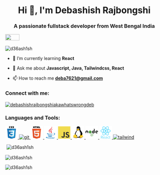 
<h1 align="center">Hi 👋, I'm Debashish Rajbongshi</h1>
<h3 align="center">A passionate fullstack developer from West Bengal India</h3>
<img src="https://media1.giphy.com/media/v1.Y2lkPTc5MGI3NjExczA2ZG9iY3Vwa2pocjVhdnp2c3h1NWxlMjU5bWFvdTJrZm1rd3h2YyZlcD12MV9pbnRlcm5hbF9naWZfYnlfaWQmY3Q9Zw/KWscyl3Uo9eCGRdWvN/giphy.gif"  width="30%" height="30%"/>

<p align="left"> <img src="https://komarev.com/ghpvc/?username=d36ash1sh&label=Profile%20views&color=0e75b6&style=flat" alt="d36ash1sh" /> </p>



- 🌱 I’m currently learning **React**

- 💬 Ask me about **Javascript, Java, Tailwindcss, React**

- 📫 How to reach me **deba7621@gmail.com**

<h3 align="left">Connect with me:</h3>
<p align="left">
<a href="https://linkedin.com/in/debashishrajbongshiakawhatswrongdeb" target="blank"><img align="center" src="https://raw.githubusercontent.com/rahuldkjain/github-profile-readme-generator/master/src/images/icons/Social/linked-in-alt.svg" alt="debashishrajbongshiakawhatswrongdeb" height="30" width="40" /></a>
</p>

<h3 align="left">Languages and Tools:</h3>
<p align="left"> <a href="https://www.w3schools.com/css/" target="_blank" rel="noreferrer"> <img src="https://raw.githubusercontent.com/devicons/devicon/master/icons/css3/css3-original-wordmark.svg" alt="css3" width="40" height="40"/> </a> <a href="https://git-scm.com/" target="_blank" rel="noreferrer"> <img src="https://www.vectorlogo.zone/logos/git-scm/git-scm-icon.svg" alt="git" width="40" height="40"/> </a> <a href="https://www.w3.org/html/" target="_blank" rel="noreferrer"> <img src="https://raw.githubusercontent.com/devicons/devicon/master/icons/html5/html5-original-wordmark.svg" alt="html5" width="40" height="40"/> </a> <a href="https://www.java.com" target="_blank" rel="noreferrer"> <img src="https://raw.githubusercontent.com/devicons/devicon/master/icons/java/java-original.svg" alt="java" width="40" height="40"/> </a> <a href="https://developer.mozilla.org/en-US/docs/Web/JavaScript" target="_blank" rel="noreferrer"> <img src="https://raw.githubusercontent.com/devicons/devicon/master/icons/javascript/javascript-original.svg" alt="javascript" width="40" height="40"/> </a> <a href="https://www.linux.org/" target="_blank" rel="noreferrer"> <img src="https://raw.githubusercontent.com/devicons/devicon/master/icons/linux/linux-original.svg" alt="linux" width="40" height="40"/> </a> <a href="https://nodejs.org" target="_blank" rel="noreferrer"> <img src="https://raw.githubusercontent.com/devicons/devicon/master/icons/nodejs/nodejs-original-wordmark.svg" alt="nodejs" width="40" height="40"/> </a> <a href="https://reactjs.org/" target="_blank" rel="noreferrer"> <img src="https://raw.githubusercontent.com/devicons/devicon/master/icons/react/react-original-wordmark.svg" alt="react" width="40" height="40"/> </a> <a href="https://tailwindcss.com/" target="_blank" rel="noreferrer"> <img src="https://www.vectorlogo.zone/logos/tailwindcss/tailwindcss-icon.svg" alt="tailwind" width="40" height="40"/> </a> <a href="https://vuejs.org/" target="_blank" rel="noreferrer">  </a> </p>



<p>&nbsp;<img align="center" src="https://github-readme-stats.vercel.app/api?username=d36ash1sh&show_icons=true&locale=en" alt="d36ash1sh" /></p>

<p><img align="center" src="https://github-readme-streak-stats.herokuapp.com/?user=d36ash1sh" alt="d36ash1sh" /></p>

<p><img align="left" src="https://github-readme-stats.vercel.app/api/top-langs?username=d36ash1sh&show_icons=true&locale=en&layout=compact" alt="d36ash1sh" /></p>

<!--
**d36ash1sh/d36ash1sh** is a ✨ _special_ ✨ repository because its `README.md` (this file) appears on your GitHub profile.

Here are some ideas to get you started:

- 🔭 I’m currently working on ...
- 🌱 I’m currently learning ...
- 👯 I’m looking to collaborate on ...
- 🤔 I’m looking for help with ...
- 💬 Ask me about ...
- 📫 How to reach me: ...
- 😄 Pronouns: ...
- ⚡ Fun fact: ...
-->
